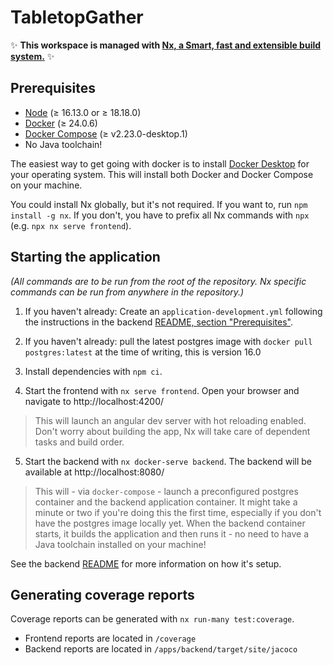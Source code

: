 # TabletopGather

✨ **This workspace is managed with [Nx, a Smart, fast and extensible build system.](https://nx.dev)** ✨

## Prerequisites

- [Node](https://nodejs.org/en/) ($\geq$ 16.13.0 or $\geq$ 18.18.0)
- [Docker](https://www.docker.com/) ($\geq$ 24.0.6)
- [Docker Compose](https://docs.docker.com/compose/) ($\geq$ v2.23.0-desktop.1)
- No Java toolchain!

The easiest way to get going with docker is to install [Docker Desktop](https://www.docker.com/products/docker-desktop) for your operating system.
This will install both Docker and Docker Compose on your machine.

You could install Nx globally, but it's not required. If you want to, run `npm install -g nx`. If you don't, you
have to prefix all Nx commands with `npx` (e.g. `npx nx serve frontend`).

## Starting the application

_(All commands are to be run from the root of the repository. Nx specific commands can be run from anywhere in the repository.)_

1. If you haven't already: Create an `application-development.yml` following the instructions in the backend [README, section "Prerequisites"](./apps/backend/README.md#prerequisites).

2. If you haven't already: pull the latest postgres image with `docker pull postgres:latest` at the time of writing, this is version 16.0

3. Install dependencies with `npm ci`.

4. Start the frontend with `nx serve frontend`. Open your browser and navigate to http://localhost:4200/

> This will launch an angular dev server with hot reloading enabled. Don't worry about building the app, Nx will take care of dependent tasks and build order.

5. Start the backend with `nx docker-serve backend`. The backend will be available at http://localhost:8080/

> This will - via `docker-compose` - launch a preconfigured postgres container and the backend application container.
> It might take a minute or two if you're doing this the first time, especially if you don't have the postgres image locally yet.
> When the backend container starts, it builds the application and then runs it - no need to have a Java toolchain installed on your machine!

See the backend [README](./apps/backend/README.md) for more information on how it's setup.

## Generating coverage reports

Coverage reports can be generated with `nx run-many test:coverage`.

- Frontend reports are located in `/coverage`
- Backend reports are located in `/apps/backend/target/site/jacoco`
